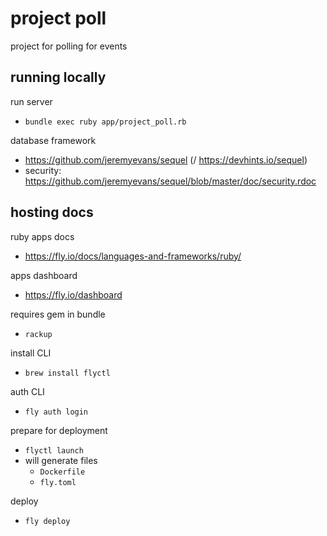 # project poll

project for polling for events

## running locally

run server
- `bundle exec ruby app/project_poll.rb`

database framework
- https://github.com/jeremyevans/sequel (/ https://devhints.io/sequel)
- security: https://github.com/jeremyevans/sequel/blob/master/doc/security.rdoc

## hosting docs

ruby apps docs
- https://fly.io/docs/languages-and-frameworks/ruby/

apps dashboard
- https://fly.io/dashboard

requires gem in bundle
- `rackup`

install CLI
- `brew install flyctl`

auth CLI
- `fly auth login`

prepare for deployment
- `flyctl launch`
- will generate files
  - `Dockerfile`
  - `fly.toml`

deploy
- `fly deploy`
